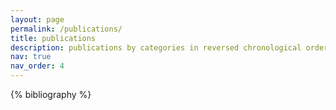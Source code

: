 ```yaml
---
layout: page
permalink: /publications/
title: publications
description: publications by categories in reversed chronological order. generated by jekyll-scholar.
nav: true
nav_order: 4
---
```

<!-- _pages/publications.md -->
<div class="publications">
{% bibliography %}


</div>
